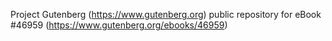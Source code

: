 Project Gutenberg (https://www.gutenberg.org) public repository for eBook #46959 (https://www.gutenberg.org/ebooks/46959)
